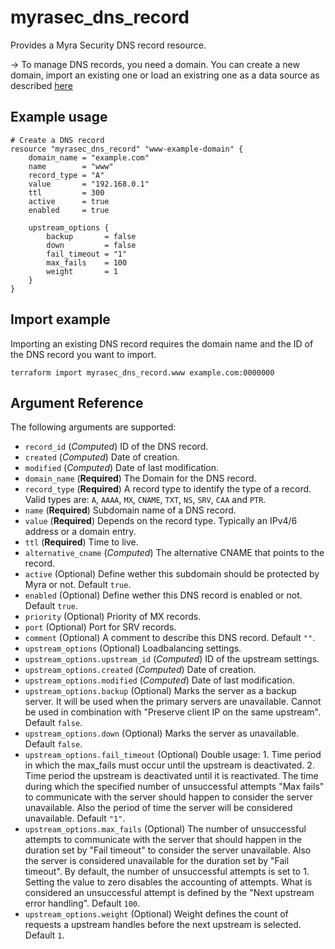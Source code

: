 # myrasec_dns_record

Provides a Myra Security DNS record resource.

-> To manage DNS records, you need a domain. You can create a new domain, import an existing one or load an existring one as a data source as described [here](domain.md)

## Example usage

```hcl
# Create a DNS record
resource "myrasec_dns_record" "www-example-domain" {
    domain_name = "example.com"
    name        = "www"
    record_type = "A"
    value       = "192.168.0.1"
    ttl         = 300
    active      = true
    enabled     = true

    upstream_options {
        backup       = false
        down         = false
        fail_timeout = "1"
        max_fails    = 100
        weight       = 1
    }
}
```

## Import example
Importing an existing DNS record requires the domain name and the ID of the DNS record you want to import.
```hcl
terraform import myrasec_dns_record.www example.com:0000000
```

## Argument Reference

The following arguments are supported:

* `record_id` (*Computed*) ID of the DNS record.
* `created` (*Computed*) Date of creation.
* `modified` (*Computed*) Date of last modification.
* `domain_name` (**Required**) The Domain for the DNS record.
* `record_type` (**Required**) A record type to identify the type of a record. Valid types are: `A`, `AAAA`, `MX`, `CNAME`, `TXT`, `NS`, `SRV`, `CAA` and `PTR`.
* `name` (**Required**) Subdomain name of a DNS record.
* `value` (**Required**) Depends on the record type. Typically an IPv4/6 address or a domain entry.
* `ttl` (**Required**) Time to live.
* `alternative_cname` (*Computed*) The alternative CNAME that points to the record.
* `active` (Optional) Define wether this subdomain should be protected by Myra or not. Default `true`.
* `enabled` (Optional) Define wether this DNS record is enabled or not. Default `true`.
* `priority` (Optional) Priority of MX records.
* `port` (Optional) Port for SRV records.
* `comment` (Optional) A comment to describe this DNS record. Default `""`.
* `upstream_options` (Optional) Loadbalancing settings.
* `upstream_options.upstream_id` (*Computed*) ID of the upstream settings.
* `upstream_options.created` (*Computed*) Date of creation.
* `upstream_options.modified` (*Computed*) Date of last modification.
* `upstream_options.backup` (Optional) Marks the server as a backup server. It will be used when the primary servers are unavailable. Cannot be used in combination with "Preserve client IP on the same upstream". Default `false`.
* `upstream_options.down` (Optional) Marks the server as unavailable. Default `false`.
* `upstream_options.fail_timeout` (Optional) Double usage: 1. Time period in which the max_fails must occur until the upstream is deactivated. 2. Time period the upstream is deactivated until it is reactivated. The time during which the specified number of unsuccessful attempts "Max fails" to communicate with the server should happen to consider the server unavailable. Also the period of time the server will be considered unavailable. Default `"1"`.
* `upstream_options.max_fails` (Optional) The number of unsuccessful attempts to communicate with the server that should happen in the duration set by "Fail timeout" to consider the server unavailable. Also the server is considered unavailable for the duration set by "Fail timeout". By default, the number of unsuccessful attempts is set to 1. Setting the value to zero disables the accounting of attempts. What is considered an unsuccessful attempt is defined by the "Next upstream error handling". Default `100`.
* `upstream_options.weight` (Optional) Weight defines the count of requests a upstream handles before the next upstream is selected. Default `1`.
